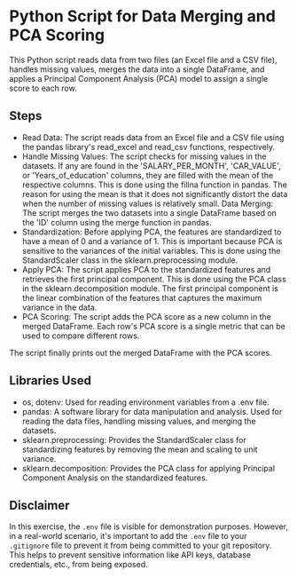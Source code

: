 # Python Script for Data Merging and PCA Scoring

This Python script reads data from two files (an Excel file and a CSV file), handles missing values, merges the data into a single DataFrame, and applies a Principal Component Analysis (PCA) model to assign a single score to each row.

## Steps

- Read Data: The script reads data from an Excel file and a CSV file using the pandas library's read_excel and read_csv functions, respectively.
- Handle Missing Values: The script checks for missing values in the datasets. If any are found in the 'SALARY_PER_MONTH', 'CAR_VALUE', or 'Years_of_education' columns, they are filled with the mean of the respective columns. This is done using the fillna function in pandas. The reason for using the mean is that it does not significantly distort the data when the number of missing values is relatively small.
Data Merging: The script merges the two datasets into a single DataFrame based on the 'ID' column using the merge function in pandas.
- Standardization: Before applying PCA, the features are standardized to have a mean of 0 and a variance of 1. This is important because PCA is sensitive to the variances of the initial variables. This is done using the StandardScaler class in the sklearn.preprocessing module.
- Apply PCA: The script applies PCA to the standardized features and retrieves the first principal component. This is done using the PCA class in the sklearn.decomposition module. The first principal component is the linear combination of the features that captures the maximum variance in the data.
- PCA Scoring: The script adds the PCA score as a new column in the merged DataFrame. Each row's PCA score is a single metric that can be used to compare different rows.

The script finally prints out the merged DataFrame with the PCA scores.

## Libraries Used

- os, dotenv: Used for reading environment variables from a .env file.
- pandas: A software library for data manipulation and analysis. Used for reading the data files, handling missing values, and merging the datasets.
- sklearn.preprocessing: Provides the StandardScaler class for standardizing features by removing the mean and scaling to unit variance.
- sklearn.decomposition: Provides the PCA class for applying Principal Component Analysis on the standardized features.

## Disclaimer

In this exercise, the `.env` file is visible for demonstration purposes. However, in a real-world scenario, it's important to add the `.env` file to your `.gitignore` file to prevent it from being committed to your git repository. This helps to prevent sensitive information like API keys, database credentials, etc., from being exposed.

